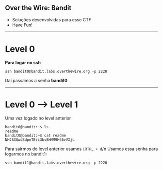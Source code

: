 ## Over the Wire: Bandit
- Soluções desenvolvidas para esse CTF
- Have Fun!
___
# Level 0
**Para logar no ssh**
~~~
ssh bandit0@bandit.labs.overthewire.org -p 2220
~~~
Daí passamos a senha **bandit0** 
___
# Level 0 --> Level 1
Uma vez logado no level anterior
~~~
bandit0@bandit:~$ ls
readme
bandit0@bandit:~$ cat readme
NH2SXQwcBdpmTEzi3bvBHMM9H66vVXjL
~~~
Para sairmos do level anterior usamos `CRTRL + d`/n 
Usamos essa senha para logarmos no bandit1:
~~~
ssh bandit1@bandit.labs.overthewire.org -p 2220
~~~
